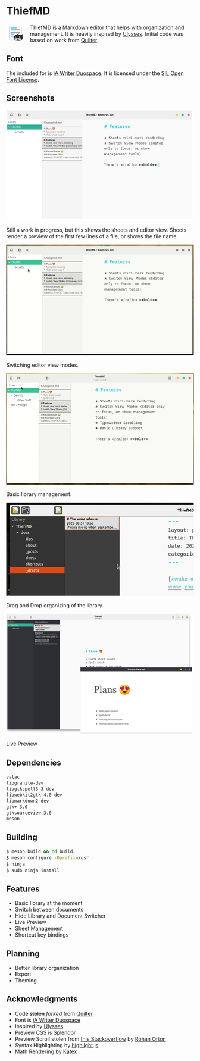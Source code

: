 # ThiefMD

<div style="float: left; width: 64px"><img src="docs/images/thiefmd_64.png" width="48" /></div>

ThiefMD is a [Markdown](https://en.wikipedia.org/wiki/Markdown) editor that helps with organization and management.  It is heavily inspired by [Ulysses](https://ulysses.app).  Initial code was based on work from [Quilter](https://github.com/lainsce/quilter).

## Font

The included for is [iA Writer Duospace](https://github.com/iaolo/iA-Fonts).  It is licensed under the [SIL Open Font License](data/font/LICENSE.md).

## Screenshots

![](docs/images/work_in_progress.png)

Still a work in progress, but this shows the sheets and editor view.  Sheets render a preview of the first few lines of a file, or shows the file name.

![](docs/images/panel_animation.gif)

Switching editor view modes.

![](docs/images/library_remove.gif)

Basic library management.

![](docs/images/drag_n_drop_sheets.gif)

Drag and Drop organizing of the library.

![](docs/images/preview.png)

Live Preview

## Dependencies

```
valac
libgranite-dev
libgtkspell3-3-dev
libwebkit2gtk-4.0-dev
libmarkdown2-dev
gtk+-3.0
gtksourceview-3.0
meson
```

## Building

```bash
$ meson build && cd build
$ meson configure -Dprefix=/usr
$ ninja
$ sudo ninja install
```

## Features

 * Basic library at the moment
 * Switch between documents
 * Hide Library and Document Switcher
 * Live Preview
 * Sheet Management
 * Shortcut key bindings

## Planning

 * Better library organization
 * Export
 * Theming

## Acknowledgments

* Code <s>stolen</s> *forked* from [Quilter](https://github.com/lainsce/quilter)
* Font is [iA Writer Duospace](https://github.com/iaolo/iA-Fonts)
* Inspired by [Ulysses](https://ulyssesapp.com/)
* Preview CSS is [Splendor](http://markdowncss.github.io/splendor/)
* Preview Scroll stolen from [this Stackoverflow](https://stackoverflow.com/questions/8922107/javascript-scrollintoview-middle-alignment) by [Rohan Orton](https://stackoverflow.com/users/2800005/rohan-orton)
* Syntax Highlighting by [highlight.js](https://highlightjs.org/)
* Math Rendering by [Katex](https://katex.org/)
